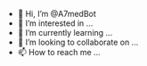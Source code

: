 - 👋 Hi, I’m @A7medBot
- 👀 I’m interested in ...
- 🌱 I’m currently learning ...
- 💞️ I’m looking to collaborate on ...
- 📫 How to reach me ...

<!---
A7medBot/A7medBot is a ✨ special ✨ repository because its `README.md` (this file) appears on your GitHub profile.
You can click the Preview link to take a look at your changes.
--->
